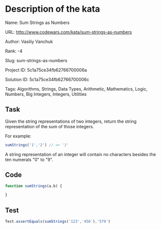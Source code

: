 # Description of the kata

Name: Sum Strings as Numbers

URL: http://www.codewars.com/kata/sum-strings-as-numbers

Author: Vasiliy Vanchuk

Rank: -4

Slug: sum-strings-as-numbers

Project ID: 5c1a75ce34fb62766700006a

Solution ID: 5c1a75ce34fb62766700006c

Tags: Algorithms, Strings, Data Types, Arithmetic, Mathematics, Logic, Numbers, Big Integers, Integers, Utilities

## Task

Given the string representations of two integers, return the string representation of the sum of those integers.

For example:
```javascript
sumStrings('1','2') // => '3'
```

A string representation of an integer will contain no characters besides the ten numerals "0" to "9".

## Code

```javascript
function sumStrings(a,b) { 

}
```

## Test

```javascript
Test.assertEquals(sumStrings('123','456'),'579')
```

